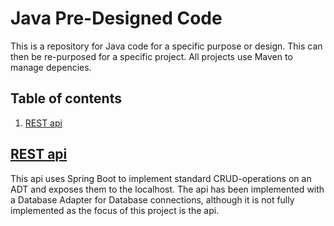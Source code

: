 # Java Pre-Designed Code

This is a repository for Java code for a specific purpose or design. This can then be re-purposed for a specific project.
All projects use Maven to manage depencies.

## Table of contents

1. [REST api](##REST-api)

## [REST api](https://github.com/poochy442/Java-Examples/tree/master/REST%20api)
This api uses Spring Boot to implement standard CRUD-operations on an ADT and exposes them to the localhost.
The api has been implemented with a Database Adapter for Database connections, although it is not fully implemented as the focus of this project is the api.
